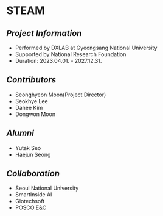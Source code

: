 # STEAM

## _Project Information_
- Performed by DXLAB at Gyeongsang National University
- Supported by National Research Foundation
- Duration: 2023.04.01. - 2027.12.31.

## _Contributors_
- Seonghyeon Moon(Project Director)
- Seokhye Lee
- Dahee Kim
- Dongwon Moon

## _Alumni_
- Yutak Seo
- Haejun Seong

## _Collaboration_
- Seoul National University
- SmartInside AI
- Glotechsoft
- POSCO E&C
